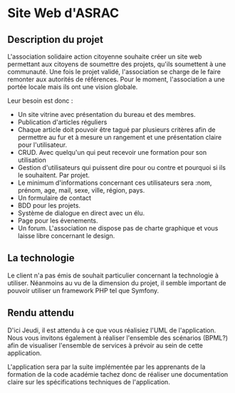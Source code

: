 # Site Web d'ASRAC

## Description du projet

L'association solidaire action citoyenne souhaite créer un site web permettant aux citoyens de soumettre des projets, qu'ils soumettent à une communauté. Une fois le projet validé, l'association se charge de le faire remonter aux autorités de références. Pour le moment, l'association a une portée locale mais ils ont une vision globale. 

Leur besoin est donc :

* Un site vitrine avec présentation du bureau et des membres. 
* Publication d'articles réguliers
* Chaque article doit pouvoir être tagué par plusieurs critères afin de permettre au fur et à mesure un rangement et une présentation claire pour l'utilisateur.
* CRUD. Avec quelqu'un qui peut recevoir une formation pour son utilisation
* Gestion d'utilisateurs qui puissent dire pour ou contre et pourquoi si ils le souhaitent. Par projet. 
* Le minimum d'informations concernant ces utilisateurs sera :nom, prénom, age, mail, sexe, ville, région, pays. 
* Un formulaire de contact
* BDD pour les projets.
* Système de dialogue en direct avec un élu. 
* Page pour les évenements.
* Un forum. 
L'association ne dispose pas de charte graphique et vous laisse libre concernant le design.

## La technologie

Le client n'a pas émis de souhait particulier concernant la technologie à utiliser. Néanmoins au vu de la dimension du projet, il semble important de pouvoir utiliser un framework PHP tel que Symfony.

## Rendu attendu

D'ici Jeudi, il est attendu à ce que vous réalisiez l'UML de l'application. Nous vous invitons également à réaliser l'ensemble des scénarios (BPML?) afin de visualiser l'ensemble de services à prévoir au sein de cette application. 

L'application sera par la suite implémentée par les apprenants de la formation de la code académie tachez donc de réaliser une documentation claire sur les spécifications techniques de l'application.


